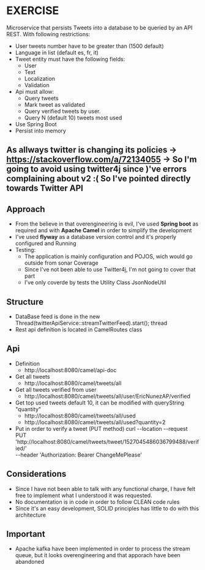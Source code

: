 # EXERCISE

Microservice that persists Tweets into a database to be queried by an API REST. With following restrictions:

- User tweets number have to be greater than (1500 default)
- Language  in list (default es, fr, it)
- Tweet entity must have the following fields:
  - User
  - Text 
  - Localization 
  - Validation
- Api must allow:
  - Query tweets 
  - Mark tweet as validated 
  - Query verified tweets by user.
  - Query N (default 10) tweets most used 
- Use Spring Boot 
- Persist into memory

## As allways twitter is changing its policies -> https://stackoverflow.com/a/72134055 -> So I'm going to avoid using twitter4j since )'ve errors complaining about v2 :( So I've pointed directly towards Twitter API

## Approach
- From the believe in that overengineering is evil, I've used **Spring boot** as required and with **Apache Camel** in order to simplify the development
- I've used **flyway** as a database version control and it's properly configured and Running
- Testing:
  - The application is mainly configuration and POJOS, wich would go outside from sonar Coverage
  - Since I've not been able to use Twitter4j, I'm not going to cover that part
  - I've only coverde by tests the Utility Class JsonNodeUtil 
  
## Structure 
- DataBase feed is done in the new Thread(twitterApiService::streamTwitterFeed).start(); thread
- Rest api definition is located in CamelRoutes class

## Api
- Definition 
  - http://localhost:8080/camel/api-doc
- Get all tweets
  - http://localhost:8080/camel/tweets/all
- Get all tweets verified from user
  - http://localhost:8080/camel/tweets/all/user/EricNunezAP/verified
- Get top used tweets default 10, it can be modified with queryString "quantity"
  - http://localhost:8080/camel/tweets/all/used
  - http://localhost:8080/camel/tweets/all/used?quantity=2
- Put in order to verify a tweet (PUT method)
curl --location --request PUT 'http://localhost:8080/camel/tweets/tweet/1527045486036799488/verified/' \
--header 'Authorization: Bearer ChangeMePlease'

## Considerations 
- Since I have not been able to talk with any functional charge, I have felt free to implement what I understood it was requested.
- No documentation is in code in order to follow CLEAN code rules 
- Since it's an easy development, SOLID principles has little to do with this architecture

## Important 
- Apache kafka have been implemented in order to process the stream queue, but it looks overengineering and that apporach have been abandoned


